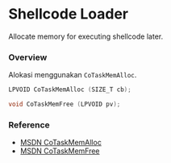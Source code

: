 # Shellcode Loader

Allocate memory for executing shellcode later.

### Overview

Alokasi menggunakan `CoTaskMemAlloc`.

```c++
LPVOID CoTaskMemAlloc (SIZE_T cb);

void CoTaskMemFree (LPVOID pv);
```

### Reference 

- [MSDN CoTaskMemAlloc](https://docs.microsoft.com/en-us/windows/win32/api/combaseapi/nf-combaseapi-cotaskmemalloc)
- [MSDN CoTaskMemFree](https://docs.microsoft.com/en-us/windows/win32/api/combaseapi/nf-combaseapi-cotaskmemfree)